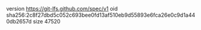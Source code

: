 version https://git-lfs.github.com/spec/v1
oid sha256:2c8f27dbd5c052c693bee0fd13af510eb9d55893e6fca26e0c9d1a440db2657d
size 47520
